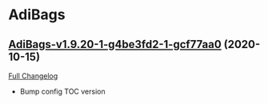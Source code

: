# AdiBags

## [AdiBags-v1.9.20-1-g4be3fd2-1-gcf77aa0](https://github.com/t-mart/AdiBags/tree/cf77aa011fac382ae3ce6ab4510aef815570086d) (2020-10-15)
[Full Changelog](https://github.com/t-mart/AdiBags/compare/AdiBags-v1.9.20-1-g4be3fd2...cf77aa011fac382ae3ce6ab4510aef815570086d) 

- Bump config TOC version  
